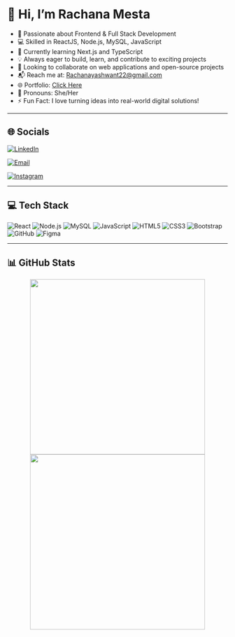 # 👋 Hi, I’m Rachana Mesta

- 🌟 Passionate about Frontend & Full Stack Development
- 💻 Skilled in ReactJS, Node.js, MySQL, JavaScript
- 🌱 Currently learning Next.js and TypeScript
- 💡 Always eager to build, learn, and contribute to exciting projects
- 🤝 Looking to collaborate on web applications and open-source projects
- 📬 Reach me at: Rachanayashwant22@gmail.com
- 🌐 Portfolio: [Click Here](https://your-portfolio-link.com)
- 💬 Pronouns: She/Her
- ⚡ Fun Fact: I love turning ideas into real-world digital solutions!

---

## 🌐 Socials

[![LinkedIn](https://img.shields.io/badge/LinkedIn-blue?style=for-the-badge&logo=linkedin)](https://www.linkedin.com/in/rachana-yashwant-0b8918355?utm_source=share&utm_campaign=share_via&utm_content=profile&utm_medium=android_app)

[![Email](https://img.shields.io/badge/Email-red?style=for-the-badge&logo=gmail)](mailto:Rachanayashwant22@gmail.com)

[![Instagram](https://img.shields.io/badge/Instagram-E4405F?style=for-the-badge&logo=instagram&logoColor=white)](https://www.instagram.com/rachana_28/)


---

## 💻 Tech Stack

![React](https://img.shields.io/badge/React-20232A?style=flat-square&logo=react&logoColor=61DAFB)
![Node.js](https://img.shields.io/badge/Node.js-339933?style=flat-square&logo=node.js&logoColor=white)
![MySQL](https://img.shields.io/badge/MySQL-005C84?style=flat-square&logo=mysql&logoColor=white)
![JavaScript](https://img.shields.io/badge/JavaScript-F7DF1E?style=flat-square&logo=javascript&logoColor=black)
![HTML5](https://img.shields.io/badge/HTML5-E34F26?style=flat-square&logo=html5&logoColor=white)
![CSS3](https://img.shields.io/badge/CSS3-1572B6?style=flat-square&logo=css3&logoColor=white)
![Bootstrap](https://img.shields.io/badge/Bootstrap-563D7C?style=flat-square&logo=bootstrap&logoColor=white)
![GitHub](https://img.shields.io/badge/GitHub-181717?style=flat-square&logo=github&logoColor=white)
![Figma](https://img.shields.io/badge/Figma-000000?style=flat-square&logo=figma&logoColor=white)

---

## 📊 GitHub Stats

<p align="center">
  <img src="https://github-readme-stats.vercel.app/api?username=your-github-username&show_icons=true&theme=tokyonight" width="400"/>
  <img src="https://github-readme-streak-stats.herokuapp.com?user=your-github-username&theme=tokyonight" width="400"/>
</p>
